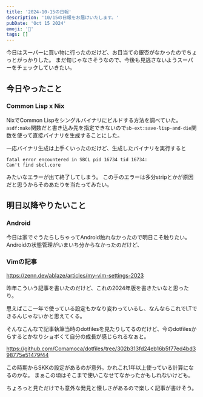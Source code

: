 ```yaml
---
title: '2024-10-15の日報'
description: '10/15の日報をお届けいたします。'
pubDate: 'Oct 15 2024'
emoji: '🦊'
tags: []
---
```


今日はスーパーに買い物に行ったのだけど、お目当ての銀杏がなかったのでちょっとがっかりした。
まだ旬じゃなさそうなので、今後も見逃さないようスーパーをチェックしていきたい。

## 今日やったこと

### Common Lisp x Nix

NixでCommon Lispをシングルバイナリにビルドする方法を調べていた。
`asdf:make`関数だと書き込み先を指定できないので`sb-ext:save-lisp-and-die`関数を使って直接バイナリを生成することにした。

一応バイナリ生成は上手くいったのだけど、生成したバイナリを実行すると

```
fatal error encountered in SBCL pid 16734 tid 16734:
Can't find sbcl.core
```

みたいなエラーが出て終了してしまう。
この手のエラーは多分stripとかが原因だと思うからそのあたりを当たってみたい。

## 明日以降やりたいこと

### Android

今日は家でぐうたらしちゃってAndroid触れなかったので明日こそ触りたい。
Androidの状態管理がいまいち分からなかったのだけど、

### Vimの記事

https://zenn.dev/ablaze/articles/my-vim-settings-2023

昨年こういう記事を書いたのだけど、これの2024年版を書きたいなと思ったり。

思えばここ一年で使っている設定もかなり変わっているし、なんならこれでLTできるんじゃないかと思えてくる。

そんなこんなで記事執筆当時のdotfilesを見たりしてるのだけど、今のdotfilesからするとかなりショボくて自分の成長が感じられるなぁと。

https://github.com/Comamoca/dotfiles/tree/302b313fd24eb16b5f77ed4bd398775e51479f44

この時期からSKKの設定があるのが意外。かれこれ1年以上使っている計算になるのかな。
まぁこの頃はそこまで使いこなせてなかったかもしれないけども。

ちょろっと見ただけでも意外な発見と懐しさがあるので楽しく記事が書けそう。
